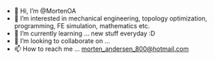 - 👋 Hi, I’m @MortenOA
- 👀 I’m interested in mechanical engineering, topology optimization, programming, FE simulation, mathematics etc. 
- 🌱 I’m currently learning ... new stuff everyday :D
- 💞️ I’m looking to collaborate on ...
- 📫 How to reach me ... morten_andersen_800@hotmail.com

<!---
MortenOA/MortenOA is a ✨ special ✨ repository because its `README.md` (this file) appears on your GitHub profile.
You can click the Preview link to take a look at your changes.
--->

